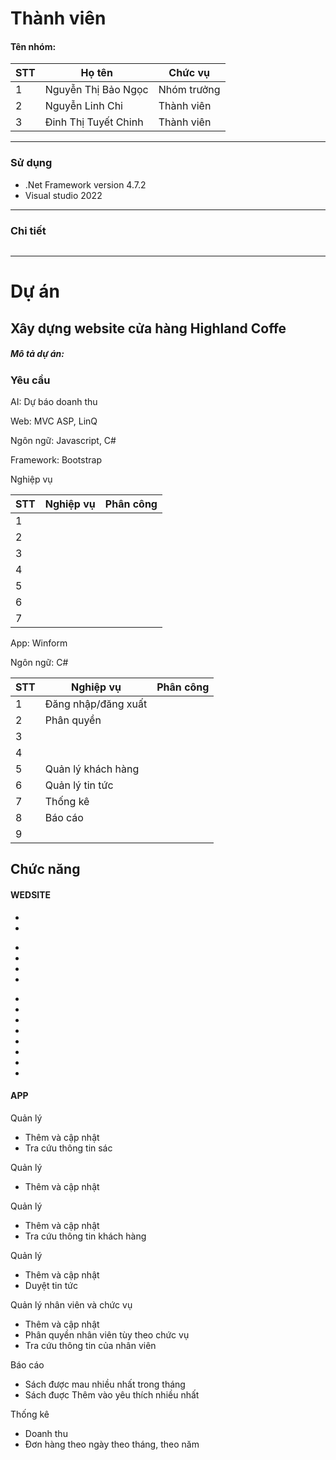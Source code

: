 # Thành viên
<h4>Tên nhóm:   </h4>
  
| STT | Họ tên | Chức vụ  |
|----------------|--------------------|--------------------|
|  1  | Nguyễn Thị Bảo Ngọc   |   Nhóm trưởng  |
|  2  | Nguyễn Linh Chi   |   Thành viên  |
|  3  |  Đinh Thị Tuyết Chinh  |   Thành viên  |
-----------------------------------------------
### Sử dụng 
 - .Net Framework version 4.7.2
 - Visual studio 2022
-----------------------------------------------

### Chi tiết
<img src="">

-----------------------------------------------
# Dự án

## Xây dựng website cửa hàng Highland Coffe

<h5>Mô tả dự án: </h5>
<p></p>

<p> </p>
<p>
</p>

### Yêu cầu 
<p>AI: Dự báo doanh thu  </p>

<p>Web: MVC ASP, LinQ</p>
<p>Ngôn ngữ: Javascript, C# </p>
<p>Framework: Bootstrap</p>

<p>Nghiệp vụ</p>

| STT | Nghiệp vụ | Phân công  |
|----------------|--------------------|--------------------|
|  1  |  |    |
|  2  |  |    |
|  3  |    |   |
|  4  |  |   |
|  5  |   |   |
|  6 |  |   |
|  7 |  |    |


<p>App: Winform </p>
<p>Ngôn ngữ: C# </p>

| STT | Nghiệp vụ | Phân công  |
|----------------|--------------------|--------------------|
|  1  |  Đăng nhập/đăng xuất |   |
|  2  | Phân quyền  |  |
|  3  |    |    |
|  4  | |    |
|  5  |  Quản lý khách hàng |   |
|  6  |   Quản lý tin tức |   |
|  7  |   Thống kê |   |
|  8  |   Báo cáo |   |
|  9  |  |   |


## Chức năng
#### WEDSITE
<p></p>
<ul>
  <li></li>
  <li></li>
</ul>
<p>
 
</p>
<ul>
  <li> </li>
  <li></li>
   <li></li>
	<li></li>
</ul>
<p>

</p>
<ul>
<li>
   
  </li>
  <li></li>
  <li></li>
<li</li>
<li></li>
<li></li>
 <li></li>
<li></li>
<li></li>
</ul>

#### APP

<p>
Quản lý 
</p>
<ul>
<li>Thêm và cập nhật </li>
<li>Tra cứu thông tin sác</li>
</ul>
<p>
Quản lý 
</p>
<ul>
<li>Thêm và cập nhật </li>
</ul>
<p>
Quản lý 
</p>
<ul>
<li>Thêm và cập nhật </li>
<li>Tra cứu thông tin khách hàng</li>
</ul>
<p>
Quản lý
</p>
<ul>
<li>Thêm và cập nhật </li>
<li>Duyệt tin tức </li>
</ul>
<p>
Quản lý nhân viên và chức vụ
</p>
<ul>
<li>Thêm và cập nhật </li>
<li> Phân quyền nhân viên tùy theo chức vụ</li>
<li> Tra cứu thông tin của nhân viên </li></li>
</ul>
<p>
Báo cáo
</p>
<ul>
<li>Sách được mau nhiều nhất trong tháng </li>
<li> Sách đuợc Thêm vào yêu thích nhiều nhất</li></li>
</ul>
<p>
Thống kê</p>
<ul>
<li>Doanh thu </li>
<li> Đơn hàng theo ngày theo tháng, theo năm</li></li>
</ul>

